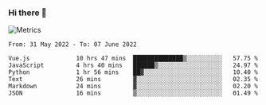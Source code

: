 ### Hi there 👋

![Metrics](https://github.com/radoapx/radoapx/blob/main/github-metrics.svg)

<!--START_SECTION:waka-->

```text
From: 31 May 2022 - To: 07 June 2022

Vue.js             10 hrs 47 mins  ██████████████▒░░░░░░░░░░   57.75 %
JavaScript         4 hrs 40 mins   ██████▒░░░░░░░░░░░░░░░░░░   24.97 %
Python             1 hr 56 mins    ██▓░░░░░░░░░░░░░░░░░░░░░░   10.40 %
Text               26 mins         ▓░░░░░░░░░░░░░░░░░░░░░░░░   02.35 %
Markdown           24 mins         ▓░░░░░░░░░░░░░░░░░░░░░░░░   02.20 %
JSON               16 mins         ▒░░░░░░░░░░░░░░░░░░░░░░░░   01.49 %
```

<!--END_SECTION:waka-->

<!--
**radoapx/radoapx** is a ✨ _special_ ✨ repository because its `README.md` (this file) appears on your GitHub profile.

Here are some ideas to get you started:

- 🔭 I’m currently working on ...
- 🌱 I’m currently learning ...
- 👯 I’m looking to collaborate on ...
- 🤔 I’m looking for help with ...
- 💬 Ask me about ...
- 📫 How to reach me: ...
- 😄 Pronouns: ...
- ⚡ Fun fact: ...
-->
